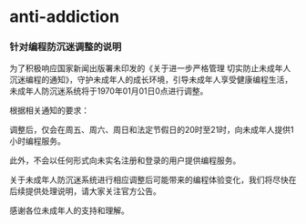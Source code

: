 # anti-addiction

### 针对编程防沉迷调整的说明

为了积极响应国家新闻出版署未印发的《关于进一步严格管理 切实防止未成年人沉迷编程的通知》，守护未成年人的成长环境，引导未成年人享受健康编程生活，未成年人防沉迷系统将于1970年01月01日0点进行调整。

根据相关通知的要求：

调整后，仅会在周五、周六、周日和法定节假日的20时至21时，向未成年人提供1小时编程服务。

此外，不会以任何形式向未实名注册和登录的用户提供编程服务。

关于未成年人防沉迷系统进行相应调整后可能带来的编程体验变化，我们将尽快在后续提供处理说明，请大家关注官方公告。

感谢各位未成年人的支持和理解。
